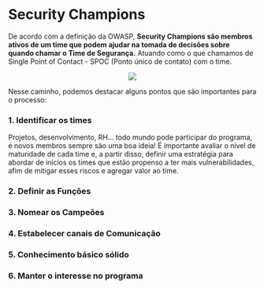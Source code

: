 # Security Champions 

  De acordo com a definição da OWASP, **Security Champions são membros ativos de um time que podem ajudar na tomada de decisões sobre quando chamar o Time de Segurança.** Atuando como o que chamamos de Single Point of Contact - SPOC (Ponto único de contato) com o time. 
  
  <p align=center>
  <img src="https://i.pinimg.com/originals/3e/25/3d/3e253df12fb2f893b262702873774fd4.gif">
  
  </p>
  
  Nesse caminho, podemos destacar alguns pontos que são importantes para o processo:

### 1. Identificar os times
Projetos, desenvolvimento, RH... todo mundo pode participar do programa, e novos membros sempre são uma boa ideia! 
É importante avaliar o nível de maturidade de cada time e, a partir disso, definir uma estratégia para abordar de inícios os times que estão propenso a ter mais vulnerabilidades, afim de mitigar esses riscos e agregar valor ao time. 


### 2. Definir as Funções 

### 3. Nomear os Campeões 

### 4. Estabelecer canais de Comunicação 

### 5. Conhecimento básico sólido 

### 6. Manter o interesse no programa 
